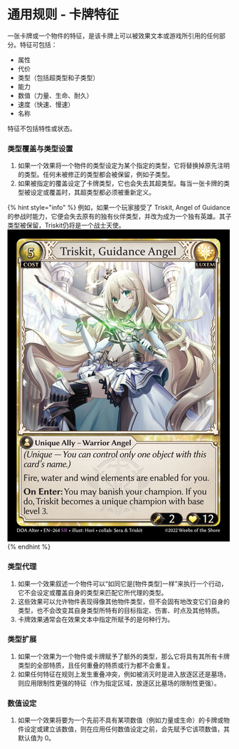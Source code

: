 # 通用规则 - 卡牌特征

一张卡牌或一个物件的特征，是该卡牌上可以被效果文本或游戏所引用的任何部分。特征可包括：

* 属性
* 代价
* 类型（包括超类型和子类型）
* 能力
* 数值（力量、生命、耐久）
* 速度（快速、慢速）
* 名称

特征不包括特性或状态。

### 类型覆盖与类型设置

1. 如果一个效果将一个物件的类型设定为某个指定的类型，它将替换掉原先注明的类型。任何未被修正的类型都会被保留，例如子类型。
2. 如果被指定的覆盖设定了卡牌类型，它也会失去其超类型。每当一张卡牌的类型被设定或覆盖时，其超类型都必须被重新定义。

{% hint style="info" %}
例如，如果一个玩家接受了 Triskit, Angel of Guidance 的参战时能力，它便会失去原有的独有伙伴类型，并改为成为一个独有英雄。其子类型被保留，Triskit仍将是一个战士天使。![](<../../.gitbook/assets/image (2) (1) (1) (1) (1).png>)
{% endhint %}

### 类型代理

1. 如果一个效果叙述一个物件可以“如同它是\[物件类型]一样”来执行一个行动，它不会设定或覆盖自身的类型来匹配它所代理的类型。
2. 这些效果可以允许物件表现得像其他物件类型，但不会固有地改变它们自身的类型，也不会改变其自身类型所特有的目标指定、伤害、时点及其他特质。
3. 卡牌效果通常会在效果文本中指定所赋予的是何种行为。

### 类型扩展

1. 如果一个效果为一个物件或卡牌赋予了额外的类型，那么它将具有其所有卡牌类型的全部特质，且任何重叠的特质或行为都不会重复。
2. 如果任何特征在规则上发生重叠冲突，例如被消灭时是进入放逐区还是墓场，则应用限制性更强的特征（作为指定区域，放逐区比墓场的限制性更强）。

### 数值设定

1. 如果一个效果将要为一个先前不具有某项数值（例如力量或生命）的卡牌或物件设定或建立该数值，则在应用任何数值设定之前，会先赋予它该项数值，其默认值为 0。
